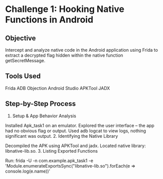 # Challenge 1: Hooking Native Functions in Android

## Objective

Intercept and analyze native code in the Android application using Frida to extract a decrypted flag hidden within the native function getSecretMessage.

## Tools Used

Frida
ADB
Objection
Android Studio
APKTool
JADX

## Step-by-Step Process

1. Setup & App Behavior Analysis

Installed Apk_task1 on an emulator.
Explored the user interface – the app had no obvious flag or output.
Used adb logcat to view logs, nothing significant was output.
2. Identifying the Native Library

Decompiled the APK using APKTool and jadx.
Located native library: libnative-lib.so.
3. Listing Exported Functions

Run:
frida -U -n com.example.apk_task1 -e 'Module.enumerateExportsSync("libnative-lib.so").forEach(e => console.log(e.name))'
